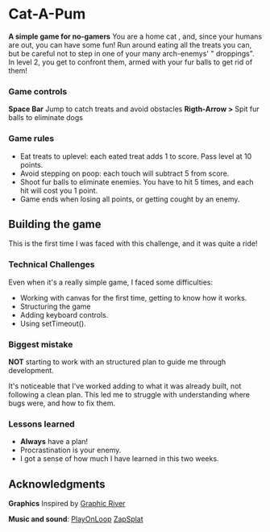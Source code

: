 # Cat-A-Pum 

**A simple game for no-gamers**
You are a home cat , and, since your humans are out, you can have some fun!
Run around eating all the treats you can, but be careful not to step in one of your many arch-enemys' " droppings". 
In level 2, you get to confront them, armed with your fur balls to get rid of them! 



### Game controls

**Space Bar** Jump to catch treats and avoid obstacles
**Rigth-Arrow >** Spit fur balls to eliminate dogs



### Game rules

* Eat treats to uplevel: each eated treat adds 1 to score. Pass level at 10 points.
* Avoid stepping on poop: each touch will subtract 5 from score.
* Shoot fur balls to eliminate enemies. You have to hit 5 times, and each hit will cost you 1 point.
* Game ends when losing all points, or getting cought by an enemy.



## Building the game

This is the first time I was faced with this challenge, and it was quite a ride!



### Technical Challenges

Even when it's a really simple game, I faced some difficulties:
* Working with canvas for the first time, getting to know how it works.
* Structuring the game
* Adding keyboard controls.
* Using setTimeout().



### Biggest mistake

**NOT** starting to work with an structured plan to guide me through development. 

It's noticeable that I've worked adding to what it was already built, not following a clean plan. This led me to struggle with understanding where bugs were, and how to fix them.



### Lessons learned

* **Always** have a plan! 
* Procrastination is your enemy.
* I got a sense of how much I have learned in this two weeks.



## Acknowledgments

**Graphics** 
Inspired by [Graphic River](www.graphicriver.net)

**Music and sound**:
[PlayOnLoop](www.playonloop.com)
[ZapSplat](www.zapsplat.com)







